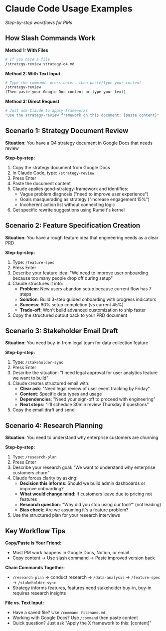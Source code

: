 # Claude Code Usage Examples

*Step-by-step workflows for PMs*

## How Slash Commands Work

**Method 1: With Files**
```bash
# If you have a file
/strategy-review strategy-q4.md
```

**Method 2: With Text Input**
```bash
# Type the command, press enter, then paste/type your content
/strategy-review
[Then paste your Google Doc content or type your text]
```

**Method 3: Direct Request**
```bash
# Just ask Claude to apply frameworks
"Use the strategy-review framework on this document: [paste content]"
```

## Scenario 1: Strategy Document Review

**Situation**: You have a Q4 strategy document in Google Docs that needs review

**Step-by-step:**
1. Copy the strategy document from Google Docs
2. In Claude Code, type: `/strategy-review`
3. Press Enter
4. Paste the document content
5. Claude applies good-strategy-framework and identifies:
   - Vague problem diagnosis ("need to improve user experience")  
   - Goals masquerading as strategy ("increase engagement 15%")
   - Incoherent action list without connecting logic
6. Get specific rewrite suggestions using Rumelt's kernel

## Scenario 2: Feature Specification Creation

**Situation**: You have a rough feature idea that engineering needs as a clear PRD

**Step-by-step:**
1. Type: `/feature-spec`
2. Press Enter
3. Describe your feature idea: "We need to improve user onboarding because too many people drop off during setup"
4. Claude structures it into:
   - **Problem**: New users abandon setup because current flow has 7 steps
   - **Solution**: Build 3-step guided onboarding with progress indicators  
   - **Success**: 80% setup completion (vs current 45%)
   - **Trade-off**: Won't build advanced customization to ship faster
5. Copy the structured output back to your PRD document

## Scenario 3: Stakeholder Email Draft

**Situation**: You need buy-in from legal team for data collection feature

**Step-by-step:**
1. Type: `/stakeholder-sync`
2. Press Enter  
3. Describe the situation: "I need legal approval for user analytics feature we want to build"
4. Claude creates structured email with:
   - **Clear ask**: "Need legal review of user event tracking by Friday"
   - **Context**: Specific data types and usage  
   - **Dependencies**: "Need your sign-off to proceed with engineering"
   - **Next steps**: "I'll schedule 30min review Thursday if questions"
5. Copy the email draft and send

## Scenario 4: Research Planning  

**Situation**: You need to understand why enterprise customers are churning

**Step-by-step:**
1. Type: `/research-plan`
2. Press Enter
3. Describe your research goal: "We want to understand why enterprise customers churn"
4. Claude forces clarity by asking:
   - **Decision this informs**: Should we build admin dashboards or improve onboarding?
   - **What would change mind**: If customers leave due to pricing not features  
   - **Research question**: "Why did you stop using our tool?" (not leading)
   - **Bias check**: Are we assuming it's a feature problem?
5. Use the structured plan for your research interviews

## Key Workflow Tips

**Copy/Paste is Your Friend:**
- Most PM work happens in Google Docs, Notion, or email
- Copy content → Use slash command → Paste improved version back

**Chain Commands Together:**
- `/research-plan` → conduct research → `/data-analysis` → `/feature-spec` → `/stakeholder-sync`
- Strategy informs features, features need stakeholder buy-in, buy-in requires research insights

**File vs. Text Input:**
- Have a saved file? Use `/command filename.md`  
- Working with Google Docs? Use `/command` then paste content
- Quick question? Just ask "Apply the X framework to this: [content]"